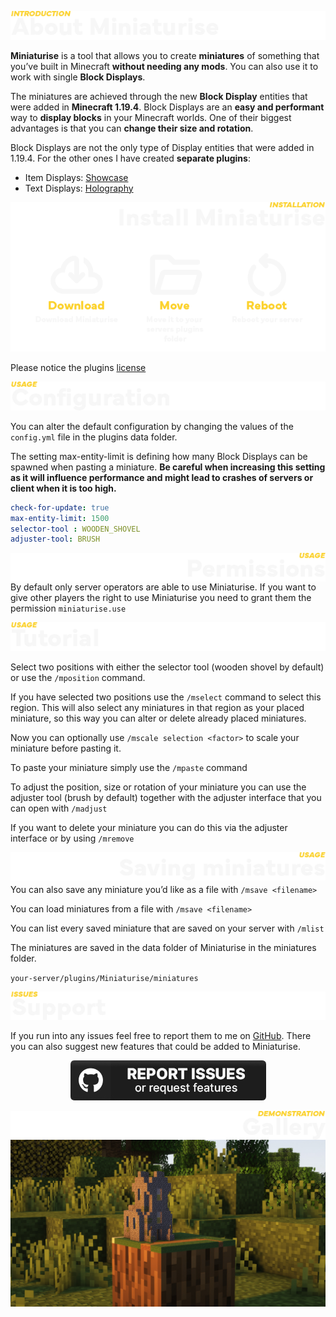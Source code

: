 ![](https://github.com/GhastCraftHD/Miniaturise/blob/master/documentation/section_introduction_white.png?raw=true)

**Miniaturise** is a tool that allows you to create **miniatures** of something that you’ve built in Minecraft **without needing any mods**. You can also use it to work with single **Block Displays**. 

The miniatures are achieved through the new **Block Display** entities that were added in **Minecraft 1.19.4**. Block Displays are an **easy and performant** way to **display blocks** in your Minecraft worlds. One of their biggest advantages is that you can **change their size and rotation**.

Block Displays are not the only type of Display entities that were added in 1.19.4. For the other ones I have created **separate plugins**:
* Item Displays: [Showcase](https://hangar.papermc.io/GhastCraftHD/Showcase)
* Text Displays: [Holography](https://hangar.papermc.io/GhastCraftHD/Holography)

<img align="right" src="https://github.com/GhastCraftHD/Miniaturise/blob/master/documentation/section_installation_white.png?raw=true">

<p align="center">
<img src="https://github.com/GhastCraftHD/Miniaturise/blob/master/documentation/installation_guide_white.png?raw=true">
  </p>

Please notice the plugins [license](https://github.com/GhastCraftHD/Miniaturise/blob/master/LICENSE)

![](https://github.com/GhastCraftHD/Miniaturise/blob/master/documentation/section_config_white.png?raw=true)

You can alter the default configuration by changing the values of the `config.yml` file in the plugins data folder.

The setting max-entity-limit is defining how many Block Displays can be spawned when pasting a miniature.
**Be careful when increasing this setting as it will influence performance and might lead to crashes of servers or client when it is too high.**

```yaml
check-for-update: true
max-entity-limit: 1500
selector-tool : WOODEN_SHOVEL
adjuster-tool: BRUSH
```

<img align="right" src="https://github.com/GhastCraftHD/Miniaturise/blob/master/documentation/section_permissions_white.png?raw=true">\
\
By default only server operators are able to use Miniaturise. If you want to give other players the right to use Miniaturise you need to grant them the permission `miniaturise.use`

![](https://github.com/GhastCraftHD/Miniaturise/blob/master/documentation/section_tutorial_white.png?raw=true)

Select two positions with either the selector tool (wooden shovel by default) or use the `/mposition` command.

If you have selected two positions use the `/mselect` command to select this region. This will also select any miniatures in that region as your placed miniature, so this way you can alter or delete already placed miniatures.

Now you can optionally use `/mscale selection <factor>` to scale your miniature before pasting it.

To paste your miniature simply use the `/mpaste` command

To adjust the position, size or rotation of your miniature you can use the adjuster tool (brush by default) together with the adjuster interface that you can open with `/madjust`

If you want to delete your miniature you can do this via the adjuster interface or by using `/mremove`

<img align="right" src="https://github.com/GhastCraftHD/Miniaturise/blob/master/documentation/section_saving_white.png?raw=true">\
\
\
You can also save any miniature you’d like as a file with `/msave <filename>`

You can load miniatures from a file with `/msave <filename>`

You can list every saved miniature that are saved on your server with `/mlist`

The miniatures are saved in the data folder of Miniaturise in the miniatures folder.

`your-server/plugins/Miniaturise/miniatures`

![](https://github.com/GhastCraftHD/Miniaturise/blob/master/documentation/section_support_white.png?raw=true)

If you run into any issues feel free to report them to me on [GitHub](https://github.com/GhastCraftHD/Miniaturise/issues). There you can also suggest new features that could be added to Miniaturise.

<p align="center">
<a href="https://github.com/GhastCraftHD/Miniaturise/issues">
<img src="https://github.com/GhastCraftHD/Miniaturise/blob/master/documentation/github_button.png?raw=true">
</a></p>

<img align="right" src="https://github.com/GhastCraftHD/Miniaturise/blob/master/documentation/section_gallery_white.png?raw=true">

![](https://github.com/GhastCraftHD/Miniaturise/blob/master/miniaturise.jpg?raw=true)
